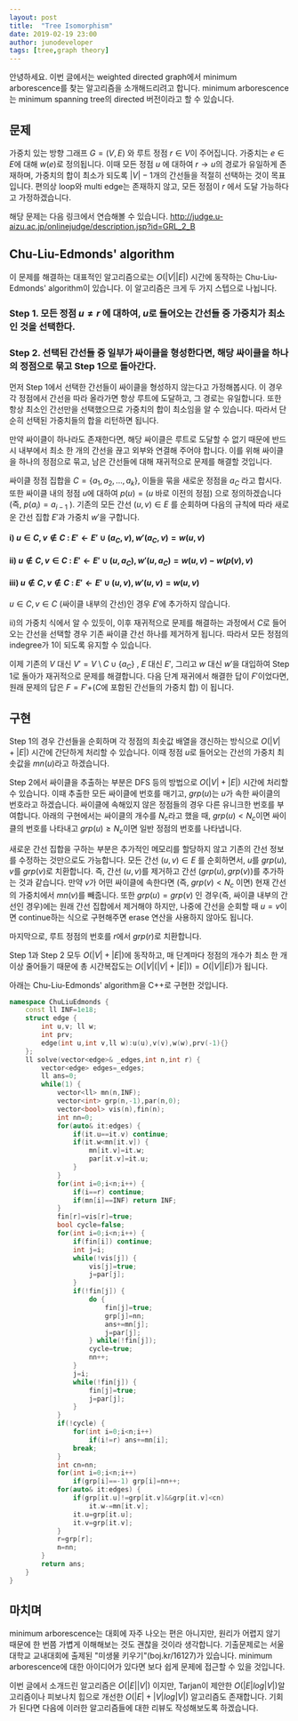 ```yaml
---
layout: post
title:  "Tree Isomorphism"
date: 2019-02-19 23:00
author: junodeveloper
tags: [tree,graph theory]
---
```


안녕하세요. 이번 글에서는 weighted directed graph에서 minimum arborescence를 찾는 알고리즘을 소개해드리려고 합니다. minimum arborescence는 minimum spanning tree의 directed 버전이라고 할 수 있습니다.

## 문제

가중치 있는 방향 그래프 $G=(V,E)$ 와 루트 정점 $r\in V$이 주어집니다. 가중치는 $e\in E$에 대해 $w(e)$로 정의됩니다. 이때 모든 정점 $u$ 에 대하여 $r\rightarrow u$의 경로가 유일하게 존재하며, 가중치의 합이 최소가 되도록 $|V|-1$개의 간선들을 적절히 선택하는 것이 목표입니다. 편의상 loop와 multi edge는 존재하지 않고, 모든 정점이 $r$ 에서 도달 가능하다고 가정하겠습니다.

해당 문제는 다음 링크에서 연습해볼 수 있습니다. http://judge.u-aizu.ac.jp/onlinejudge/description.jsp?id=GRL_2_B

## Chu-Liu-Edmonds' algorithm

이 문제를 해결하는 대표적인 알고리즘으로는 $O(|V||E|)$ 시간에 동작하는 Chu-Liu-Edmonds' algorithm이 있습니다. 이 알고리즘은 크게 두 가지 스텝으로 나뉩니다.

### Step 1. 모든 정점 $u\neq r$  에 대하여, $u$로 들어오는 간선들 중 가중치가 최소인 것을 선택한다.

### Step 2. 선택된 간선들 중 일부가 싸이클을 형성한다면, 해당 싸이클을 하나의 정점으로 묶고 Step 1으로 돌아간다.

먼저 Step 1에서 선택한 간선들이 싸이클을 형성하지 않는다고 가정해봅시다. 이 경우 각 정점에서 간선을 따라 올라가면 항상 루트에 도달하고, 그 경로는 유일합니다. 또한 항상 최소인 간선만을 선택했으므로 가중치의 합이 최소임을 알 수 있습니다. 따라서 단순히 선택된 가중치들의 합을 리턴하면 됩니다.

만약 싸이클이 하나라도 존재한다면, 해당 싸이클은 루트로 도달할 수 없기 때문에 반드시 내부에서 최소 한 개의 간선을 끊고 외부와 연결해 주어야 합니다. 이를 위해 싸이클을 하나의 정점으로 묶고, 남은 간선들에 대해 재귀적으로 문제를 해결할 것입니다.

싸이클 정점 집합을 $C=\{a_1,a_2,...,a_k\}$, 이들을 묶을 새로운 정점을 $a_C$ 라고 합시다. 또한 싸이클 내의 정점 $u$에 대하여 $p(u)=(u$  바로 이전의 정점$)$ 으로 정의하겠습니다 (즉, $p(a_i)=a_{i-1}$ ). 기존의 모든 간선 $(u,v)\in E$ 를 순회하며 다음의 규칙에 따라 새로운 간선 집합 $E'$과 가중치 $w'$을 구합니다.

#### i) $u\in C, v\notin C$ : $E'\leftarrow E' \cup (a_C, v), w'(a_C,v)=w(u,v)$

#### ii) $u\notin C,v\in C$ : $E'\leftarrow E' \cup (u,a_C), w'(u,a_C)=w(u,v)-w(p(v),v)$

#### iii) $u\notin C, v\notin C$ : $E'\leftarrow E' \cup (u,v), w'(u,v)=w(u,v)$

$u\in C, v\in C$ (싸이클 내부의 간선)인 경우 $E'$에 추가하지 않습니다.

ii)의 가중치 식에서 알 수 있듯이, 이후 재귀적으로 문제를 해결하는 과정에서 $C$로 들어오는 간선을 선택할 경우 기존 싸이클 간선 하나를 제거하게 됩니다. 따라서 모든 정점의 indegree가 1이 되도록 유지할 수 있습니다.

이제 기존의 $V$ 대신 $V'=V\setminus C \cup \{a_C\}$ , $E$ 대신 $E'$, 그리고 $w$ 대신 $w'$을 대입하여 Step 1로 돌아가 재귀적으로 문제를 해결합니다. 다음 단계 재귀에서 해결한 답이 $F'$이었다면, 원래 문제의 답은 $F=F'+$($C$에 포함된 간선들의 가중치 합) 이 됩니다.

## 구현

Step 1의 경우 간선들을 순회하며 각 정점의 최솟값 배열을 갱신하는 방식으로 $O(|V|+|E|)$ 시간에 간단하게 처리할 수 있습니다. 이때 정점 $u$로 들어오는 간선의 가중치 최솟값을 $mn(u)$라고 하겠습니다.

Step 2에서 싸이클을 추출하는 부분은 DFS 등의 방법으로 $O(|V|+|E|)$ 시간에 처리할 수 있습니다. 이때 추출한 모든 싸이클에 번호를 매기고, $grp(u)$는 $u$가 속한 싸이클의 번호라고 하겠습니다. 싸이클에 속해있지 않은 정점들의 경우 다른 유니크한 번호를 부여합니다. 아래의 구현에서는 싸이클의 개수를 $N_c$라고 했을 때, $grp(u)<N_c$이면 싸이클의 번호를 나타내고 $grp(u)\geq N_c$이면 일반 정점의 번호를 나타냅니다.

새로운 간선 집합을 구하는 부분은 추가적인 메모리를 할당하지 않고 기존의 간선 정보를 수정하는 것만으로도 가능합니다. 모든 간선 $(u,v)\in E$ 를 순회하면서, $u$를 $grp(u)$, $v$를 $grp(v)$로 치환합니다. 즉, 간선 $(u,v)$를 제거하고 간선 $(grp(u),grp(v))$를 추가하는 것과 같습니다. 만약 $v$가 어떤 싸이클에 속한다면 (즉, $grp(v)<N_c$ 이면) 현재 간선의 가중치에서 $mn(v)$를 빼줍니다. 또한 $grp(u)=grp(v)$ 인 경우(즉, 싸이클 내부의 간선인 경우)에는 원래 간선 집합에서 제거해야 하지만, 나중에 간선을 순회할 때 $u=v$이면 continue하는 식으로 구현해주면 erase 연산을 사용하지 않아도 됩니다.

마지막으로, 루트 정점의 번호를 $r$에서 $grp(r)$로 치환합니다.

Step 1과 Step 2 모두 $O(|V|+|E|)$에 동작하고, 매 단계마다 정점의 개수가 최소 한 개 이상 줄어들기 때문에 총 시간복잡도는 $O(|V|(|V|+|E|))=O(|V||E|)$가 됩니다.

아래는 Chu-Liu-Edmonds' algorithm을 C++로 구현한 것입니다.

```C++
namespace ChuLiuEdmonds {
	const ll INF=1e18;
	struct edge {
		int u,v; ll w;
		int prv;
		edge(int u,int v,ll w):u(u),v(v),w(w),prv(-1){}
	};
	ll solve(vector<edge>& _edges,int n,int r) {
		vector<edge> edges=_edges;
		ll ans=0;
		while(1) {
			vector<ll> mn(n,INF);
			vector<int> grp(n,-1),par(n,0);
			vector<bool> vis(n),fin(n);
			int nn=0;
			for(auto& it:edges) {
				if(it.u==it.v) continue;
				if(it.w<mn[it.v]) {
					mn[it.v]=it.w;
					par[it.v]=it.u;
				}
			}
			for(int i=0;i<n;i++) {
				if(i==r) continue;
				if(mn[i]==INF) return INF;
			}
			fin[r]=vis[r]=true;
			bool cycle=false;
			for(int i=0;i<n;i++) {
				if(fin[i]) continue;
				int j=i;
				while(!vis[j]) {
					vis[j]=true;
					j=par[j];
				}
				if(!fin[j]) {
					do {
						fin[j]=true;
						grp[j]=nn;
						ans+=mn[j];
						j=par[j];
					} while(!fin[j]);
					cycle=true;
					nn++;
				}
				j=i;
				while(!fin[j]) {
					fin[j]=true;
					j=par[j];
				}
			}
			if(!cycle) {
				for(int i=0;i<n;i++)
					if(i!=r) ans+=mn[i];
				break;
			}
			int cn=nn;
			for(int i=0;i<n;i++)
				if(grp[i]==-1) grp[i]=nn++;
			for(auto& it:edges) {
				if(grp[it.u]!=grp[it.v]&&grp[it.v]<cn)
					it.w-=mn[it.v];
				it.u=grp[it.u];
				it.v=grp[it.v];
			}
			r=grp[r];
			n=nn;
		}
		return ans;
	}
}
```



## 마치며

minimum arborescence는 대회에 자주 나오는 편은 아니지만, 원리가 어렵지 않기 때문에 한 번쯤 가볍게 이해해보는 것도 괜찮을 것이라 생각합니다. 기출문제로는 서울대학교 교내대회에 출제된 "미생물 키우기"(boj.kr/16127)가 있습니다. minimum arborescence에 대한 아이디어가 있다면 보다 쉽게 문제에 접근할 수 있을 것입니다.

이번 글에서 소개드린 알고리즘은 $O(|E||V|)$ 이지만, Tarjan이 제안한 $O(|E|log|V|)$알고리즘이나 피보나치 힙으로 개선한 $O(|E|+|V|log|V|)$ 알고리즘도 존재합니다. 기회가 된다면 다음에 이러한 알고리즘들에 대한 리뷰도 작성해보도록 하겠습니다.
